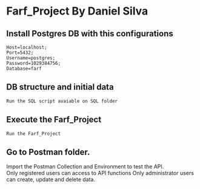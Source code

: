 # Farf_Project By Daniel Silva

  ## Install Postgres DB with this configurations
  
    Host=localhost;
    Port=5432;
    Username=postgres;
    Password=1029384756;
    Database=farf
      
  ## DB structure and initial data
      
    Run the SQL script avaiable on SQL folder

  ## Execute the Farf_Project
  
    Run the Farf_Project
  
  ## Go to Postman folder.
  
  Import the Postman Collection and Environment to test the API.       
     Only registered users can access to API functions
     Only administrator users can create, update and delete data.
